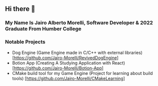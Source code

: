 ## Hi there 👋 

### My Name Is Jairo Alberto Morelli, Software Developer & 2022 Graduate From Humber College

<!--
**Jairo-Morelli/Jairo-Morelli** is a ✨ _special_ ✨ repository because its `README.md` (this file) appears on your GitHub profile. --> 


### Notable Projects

- Dog Engine (Game Engine made in C/C++ with external libraries) [https://github.com/Jairo-Morelli/RevivedDogEngine]
- Botion App (Creating A Studying Application with React) [https://github.com/Jairo-Morelli/Botion-App]
- CMake build tool for my Game Engine (Project for learning about build tools) [https://github.com/Jairo-Morelli/CMakeLearning]
